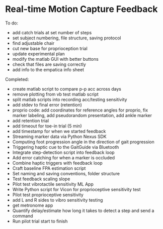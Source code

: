 # Real-time Motion Capture Feedback
To do:
* add catch trials at set number of steps 
* set subject numbering, file structure, saving protocol
* find adjustable chair
* cut new base for proprioception trial
* update experimental plan
* modify the matlab GUI with better buttons
* check that files are saving correctly
* add info to the empatica info sheet



Completed:
* create matlab script to compare p-p acc across days
* remove plotting from vb test matlab script
* split matlab scripts into recording acc/testing sensitivity
* add stdev to final error (retention)
* proprio code: add coordinates for reference angles for proprio, fix marker labeling, add pseudorandom presentation, add ankle marker
* add retention trial
* add timeout for toe-in trial (5 min)
* add timestamp for when we started feedback
* Streaming marker data via Python Nexus SDK
* Computing foot progression angle in the direction of gait progression
* Triggering haptic cue to the GaitGuide via Bluetooth
* Integrate step-detection script into feedback loop
* Add error catching for when a marker is occluded
* Combine haptic triggers with feedback loop
* Craft baseline FPA estimation script
* Set naming and saving conventions, folder structure
* Test feedback scaling slope
* Pilot test vibrotactile sensitivity ML App
* Write Python script for Vicon for proprioceptive sensitivity test
* Pilot test proprioceptive sensitivity
* add L and R sides to vibro sensitivity testing
* get metronome app
* Quantify delay/estimate how long it takes to detect a step and send a command
* Run pilot trial start to finish
